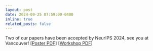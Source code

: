 ```yaml
---
layout: post
date: 2024-09-25 07:59:00-0400
inline: true
related_posts: false
---
```


Two of our papers have been accepted by NeurIPS 2024, see you at Vancouver! [[Poster PDF](https://arxiv.org/abs/2409.17510)] [[Workshop PDF](https://openreview.net/forum?id=dw4pR39eUD)]
